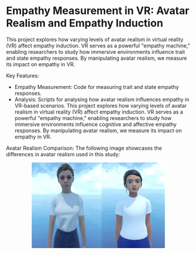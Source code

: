 # Empathy Measurement in VR: Avatar Realism and Empathy Induction
This project explores how varying levels of avatar realism in virtual reality (VR) affect empathy induction. VR serves as a powerful "empathy machine," enabling researchers to study how immersive environments influence trait and state empathy responses. By manipulating avatar realism, we measure its impact on empathy in VR.

Key Features:
- Empathy Measurement: Code for measuring trait and state empathy responses.
- Analysis: Scripts for analysing how avatar realism influences empathy in VR-based scenarios.
This project explores how varying levels of avatar realism in virtual reality (VR) affect empathy induction. VR serves as a powerful "empathy machine," enabling researchers to study how immersive environments influence cognitive and affective empathy responses. By manipulating avatar realism, we measure its impact on empathy in VR.

Avatar Realism Comparison:
The following image showcases the differences in avatar realism used in this study:
<div style="text-align:center;">
  <img src="images/avatars.png" alt="Avatar Realism Comparison">
</div>

